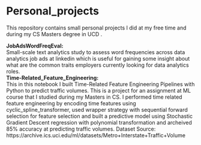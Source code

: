 # Personal_projects
<p>This repository contains small  personal projects I did at my free time and during my CS Masters degree in UCD .</p>
<strong>JobAdsWordFreqEval:</strong> <br />
Small-scale text analytics study to assess word frequencies across data analytics job ads at linkedin which is useful for gaining some insight about what are the common traits employers currently looking for data analytics roles.   <br />
<strong>Time-Related_Feature_Engineering:</strong> <br />
This in this notebook I built Time-Related Feature Engineering Pipelines with Python to predict traffic volumes. This is a project for an assignment at ML course that I studied during my Masters in CS.  I performed time related feature engineering by encoding time features using cyclic_spline_transformer, used wrapper strategy with sequential forward selection for feature selection and built a predictive model using Stochastic Gradient Descent regression with polynomial transformation and archeived 85% accuracy at predicting traffic volumes. Dataset Source: https://archive.ics.uci.edu/ml/datasets/Metro+Interstate+Traffic+Volume

